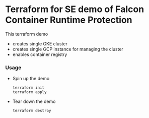 # Terraform for SE demo of Falcon Container Runtime Protection

This terraform demo
 * creates single GKE cluster
 * creates single GCP instance for managing the cluster
 * enables container registry

### Usage

 - Spin up the demo
   ```
   terraform init
   terraform apply
   ```
 - Tear down the demo
   ```
   terraform destroy
   ```
